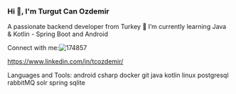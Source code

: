 ### Hi 👋, I'm Turgut Can Ozdemir

A passionate backend developer from Turkey
🌱 I’m currently learning Java & Kotlin - Spring Boot and Android

Connect with me:![174857](https://user-images.githubusercontent.com/88040794/219344757-fe0e6809-4ce2-4c40-b8df-66e3359f5608.png)

https://www.linkedin.com/in/tcozdemir/

Languages and Tools:
android csharp docker git java kotlin linux postgresql rabbitMQ solr spring sqlite
